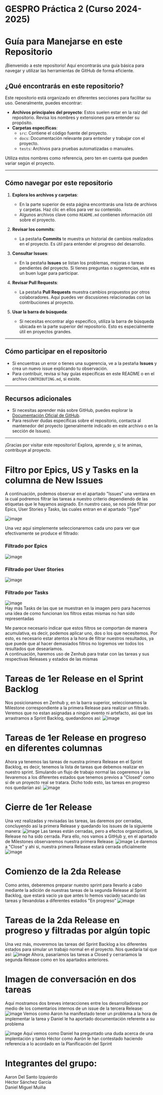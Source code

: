 # GESPRO Práctica 2 (Curso 2024-2025)
# Guía para Manejarse en este Repositorio

¡Bienvenido a este repositorio! Aquí encontrarás una guía básica para navegar y utilizar las herramientas de GitHub de forma eficiente. 

## ¿Qué encontrarás en este repositorio?

Este repositorio está organizado en diferentes secciones para facilitar su uso. Generalmente, puedes encontrar:

- **Archivos principales del proyecto**: Estos suelen estar en la raíz del repositorio. Revisa los nombres y extensiones para entender su propósito.
- **Carpetas específicas**: 
  - `src`: Contiene el código fuente del proyecto.
  - `docs`: Documentación relevante para entender y trabajar con el proyecto.
  - `tests`: Archivos para pruebas automatizadas o manuales.

Utiliza estos nombres como referencia, pero ten en cuenta que pueden variar según el proyecto.

---

## Cómo navegar por este repositorio

1. **Explora los archivos y carpetas**: 
   - En la parte superior de esta página encontrarás una lista de archivos y carpetas. Haz clic en ellos para ver su contenido.
   - Algunos archivos clave como `README.md` contienen información útil sobre el proyecto.

2. **Revisar los commits**:
   - La pestaña **Commits** te muestra un historial de cambios realizados en el proyecto. Es útil para entender el progreso del desarrollo.

3. **Consultar Issues**:
   - En la pestaña **Issues** se listan los problemas, mejoras o tareas pendientes del proyecto. Si tienes preguntas o sugerencias, este es un buen lugar para participar.

4. **Revisar Pull Requests**:
   - La pestaña **Pull Requests** muestra cambios propuestos por otros colaboradores. Aquí puedes ver discusiones relacionadas con las contribuciones al proyecto.

5. **Usar la barra de búsqueda**:
   - Si necesitas encontrar algo específico, utiliza la barra de búsqueda ubicada en la parte superior del repositorio. Esto es especialmente útil en proyectos grandes.

---

## Cómo participar en el repositorio

- Si encuentras un error o tienes una sugerencia, ve a la pestaña **Issues** y crea un nuevo issue explicando tu observación.
- Para contribuir, revisa si hay guías específicas en este README o en el archivo `CONTRIBUTING.md`, si existe.

---

## Recursos adicionales

- Si necesitas aprender más sobre GitHub, puedes explorar la [Documentación Oficial de GitHub](https://docs.github.com).
- Para resolver dudas específicas sobre el repositorio, contacta al mantenedor del proyecto (generalmente indicado en este archivo o en la sección de Issues).

---

¡Gracias por visitar este repositorio! Explora, aprende y, si te animas, contribuye al proyecto.


# Filtro por Epics, US y Tasks en la columna de New Issues
A continuación, podemos observar en el apartado "Issues" una ventana en la cual podremos filtrar las tareas a nuestro criterio dependiendo de las etiquetas que le hayamos asignado.
En nuestro caso, se nos pide filtrar por Epics, User Stories y Tasks, las cuales entran en el apartado "Type"

![image](https://github.com/user-attachments/assets/d9804184-00b9-4f46-9281-1f7ae81ecb53)

Una vez aquí simplemente seleccionaremos cada uno para ver que efectivamente se produce el filtrado: 



### Filtrado por Epics
  
![image](https://github.com/user-attachments/assets/dc5b43c3-c424-415a-b709-d5c875977b0d)

### Filtrado por User Stories

![image](https://github.com/user-attachments/assets/7e72ac44-8f98-4463-82ac-68212206a678)
  
### Filtrado por Tasks
  
![image](https://github.com/user-attachments/assets/2a18c933-f30b-4b74-88c1-856a8b827cef)  
Hay más Tasks de las que se muestran en la imagen pero para hacernos una idea de como funcionan los filtros estas mismas no han sido representadas  

Me parece necesario indicar que estos filtros se comportan de manera acumulativa, es decir, podemos aplicar uno, dos o los que necesitemos. Por esto, es necesario estar atentos a la hora de filtrar nuestros resultados, ya que puede que al hacer demasiados filtros no logremos ver todos los resultados que desearíamos.  
A continuación, haremos uso de Zenhub para tratar con las tareas y sus respectivas Releases y estados de las mismas
# Tareas de 1er Release en el Sprint Backlog
Nos posicionamos en Zenhub y, en la barra superior, seleccionamos la Milestone correspondiente a la primera Release para realizar un filtrado. Veremos que no estan asignadas a ningún evento ni artefacto, asi que las arrastramos a Sprint Backlog, quedandonos así:
![image](https://github.com/user-attachments/assets/30b2f0b4-97d4-4263-ac5e-6c7040a38d6f)

# Tareas de 1er Release en progreso en diferentes columnas
Ahora ya tenemos las tareas de nuestra primera Release en el Sprint Backlog, es decir, tenemos la lista de tareas que debemos realizar en nuestro sprint. Simulando un flujo de trabajo normal las cogeremos y las llevaremos a los diferentes estados que tenemos previos a "Closed" como si de un proyecto real se tratara. Dicho todo esto, las tareas en progreso nos quedarían así:
![image](https://github.com/user-attachments/assets/c6ade4ae-7608-4010-baad-03cf6d6fd41f)

# Cierre de 1er Release
Una vez realizadas y revisadas las tareas, las daremos por cerradas, concluyendo así la primera Release y quedando los issues de la siguiente manera:
![image](https://github.com/user-attachments/assets/86017993-8f13-4639-82cf-ce44c2915c6f)
Las tareas están cerradas, pero a efectos organizativos, la Release no ha sido cerrada. Para ello, nos vamos a GitHub y, en el apartado de Milestones observaremos nuestra primera Release:
![image](https://github.com/user-attachments/assets/615f4333-736a-484a-925c-736c4ea36324)
Le daremos a "Close" y ahi si, nuestra primera Release estará cerrada oficialmente
![image](https://github.com/user-attachments/assets/5017739b-cce6-4659-84ea-e22cf39660b4)

# Comienzo de la 2da Release
Como antes, deberemos preparar nuestro sprint para llevarlo a cabo mediante la adición de nuestras tareas de la segunda Release al Sprint Backlog, que estará vacío ya que antes lo hemos vaciado sacando las tareas y llevandolas a diferentes estados "En progreso"
![image](https://github.com/user-attachments/assets/641405a8-6de7-4635-ad9c-d8954984f4a5)

# Tareas de la 2da Release en progreso y filtradas por algún topic
Una vez más, moveremos las tareas del Sprint Backlog a los diferentes estados para simular un trabajo normal en el proyecto. Nos quedaría tal que así:
![image](https://github.com/user-attachments/assets/8946cb73-046f-47ca-99e3-49e385ce2793)
Ahora, pasaríamos las tareas a Closed y cerrariamos la segunda Release como en los apartados anteriores.

# Imagen de conversación en dos tareas
Aquí mostramos dos breves interacciones entre los desarrolladores por medio de los comentarios internos de un issue de la tercera Release:
![image](https://github.com/user-attachments/assets/d8f901de-31c9-40c4-aaf4-8bbf9097cd9d)
Vemos como Aaron ha manifestado tener un problema a la hora de implementar la tarea y Daniel le ha aportado documentación referente a su problema

![image](https://github.com/user-attachments/assets/77d65e43-d117-4dfb-aabe-f08d47726086)
Aquí vemos como Daniel ha preguntado una duda acerca de una implentación y tanto Héctor como Aarón le han contestado haciendo referencia a lo acordado en la Planificación del Sprint







# Integrantes del grupo:
Aaron Del Santo Izquierdo  
Héctor Sánchez García  
Daniel Miguel Muiña  
